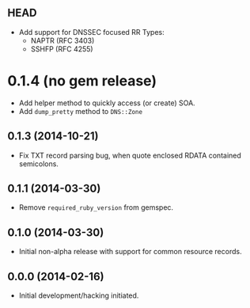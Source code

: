 ## HEAD

* Add support for DNSSEC focused RR Types:
    - NAPTR (RFC 3403)
    - SSHFP (RFC 4255)

# 0.1.4 (no gem release)

* Add helper method to quickly access (or create) SOA.
* Add `dump_pretty` method to `DNS::Zone`

## 0.1.3 (2014-10-21)

* Fix TXT record parsing bug, when quote enclosed RDATA contained semicolons.

## 0.1.1 (2014-03-30)

* Remove `required_ruby_version` from gemspec.

## 0.1.0 (2014-03-30)

* Initial non-alpha release with support for common resource records.

## 0.0.0 (2014-02-16)

* Initial development/hacking initiated.
